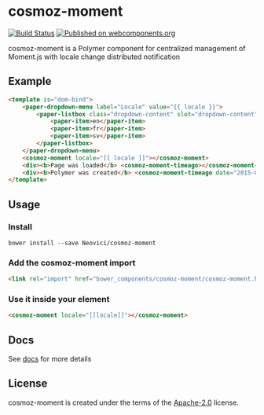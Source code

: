 # cosmoz-moment

[![Build Status](https://travis-ci.org/Neovici/cosmoz-moment.svg?branch=master)](https://travis-ci.org/Neovici/cosmoz-moment)
[![Published on webcomponents.org](https://img.shields.io/badge/webcomponents.org-published-blue.svg)](https://www.webcomponents.org/element/owner/my-element)

cosmoz-moment is a Polymer component for centralized management of Moment.js with locale change distributed notification

## Example

<!---
```
<custom-element-demo>
  <template>
    <script src="../webcomponentsjs/webcomponents-lite.js"></script>
	<link rel="import" href="../neon-animation/web-animations.html">
	<link rel="import" href="../paper-dropdown-menu/paper-dropdown-menu.html">
	<link rel="import" href="../paper-listbox/paper-listbox.html">
	<link rel="import" href="../paper-item/paper-item.html">
    <link rel="import" href="cosmoz-moment.html">
    <link rel="import" href="cosmoz-moment-timeago.html">
    <div id="container">
      <next-code-block></next-code-block>
    </div>
  </template>
</custom-element-demo>
```
-->
```html
<template is="dom-bind">
	<paper-dropdown-menu label="Locale" value="{{ locale }}">
		<paper-listbox class="dropdown-content" slot="dropdown-content" selected="0">
			<paper-item>en</paper-item>
			<paper-item>fr</paper-item>
			<paper-item>sv</paper-item>
		</paper-listbox>
	</paper-dropdown-menu>
	<cosmoz-moment locale="[[ locale ]]"></cosmoz-moment>
	<div><b>Page was loaded</b> <cosmoz-moment-timeago></cosmoz-moment-timeago><br/></div>
	<div><b>Polymer was created</b> <cosmoz-moment-timeago date="2015-05-27"></cosmoz-moment-timeago><br/></div>
</template>
```

## Usage

### Install

`bower install --save Neovici/cosmoz-moment`

### Add the cosmoz-moment import
```html
<link rel="import" href="bower_components/cosmoz-moment/cosmoz-moment.html" />
```

### Use it inside your element
```html
<cosmoz-moment locale="[[locale]]"></cosmoz-moment>
```

## Docs

See [docs](http://neovici.github.io/cosmoz-moment) for more details

## License

cosmoz-moment is created under the terms of the [Apache-2.0](https://github.com/Neovici/cosmoz-moment/blob/master/LICENSE) license.